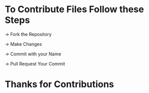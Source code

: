 # To Contribute Files Follow these Steps

-> Fork the Repository 

-> Make Changes 

-> Commit with your Name

-> Pull Request Your Commit

# Thanks for Contributions
